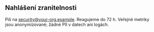 ## Nahlášení zranitelnosti
Piš na security@your-org.example. Reagujeme do 72 h.
Veřejné metriky jsou anonymizované; žádné PII v datech ani logách.
